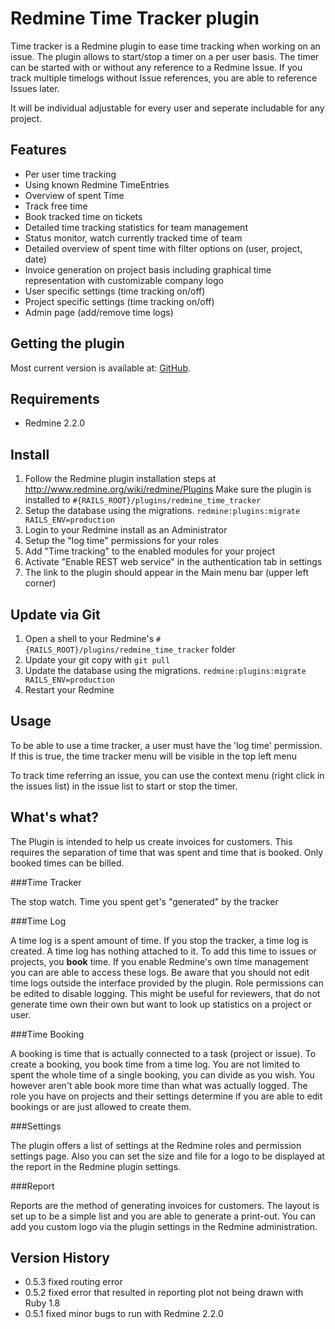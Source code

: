 # Redmine Time Tracker plugin

Time tracker is a Redmine plugin to ease time tracking when working on an issue.
The plugin allows to start/stop a timer on a per user basis. The timer can be started with or without any reference to a Redmine Issue.
If you track multiple timelogs without Issue references, you are able to reference Issues later.

It will be individual adjustable for every user and seperate includable for any project.

## Features

* Per user time tracking
* Using known Redmine TimeEntries
* Overview of spent Time
* Track free time
* Book tracked time on tickets
* Detailed time tracking statistics for team management
* Status monitor, watch currently tracked time of team
* Detailed overview of spent time with filter options on (user, project, date)
* Invoice generation on project basis including graphical time representation with customizable company logo
* User specific settings (time tracking on/off)
* Project specific settings (time tracking on/off)
* Admin page (add/remove time logs)

## Getting the plugin

Most current version is available at: [GitHub](https://github.com/hicknhack-software/redmine_time_tracker).

## Requirements
* Redmine 2.2.0

## Install

1. Follow the Redmine plugin installation steps at http://www.redmine.org/wiki/redmine/Plugins Make sure the plugin is installed to `#{RAILS_ROOT}/plugins/redmine_time_tracker`
1. Setup the database using the migrations. `redmine:plugins:migrate RAILS_ENV=production`
1. Login to your Redmine install as an Administrator
1. Setup the "log time" permissions for your roles
1. Add "Time tracking" to the enabled modules for your project
1. Activate "Enable REST web service" in the authentication tab in settings
1. The link to the plugin should appear in the Main menu bar (upper left corner)

## Update via Git

1. Open a shell to your Redmine's `#{RAILS_ROOT}/plugins/redmine_time_tracker` folder
1. Update your git copy with `git pull`
1. Update the database using the migrations. `redmine:plugins:migrate RAILS_ENV=production`
1. Restart your Redmine

## Usage

To be able to use a time tracker, a user must have the 'log time' permission.
If this is true, the time tracker menu will be visible in the top left menu

To track time referring an issue, you can use the context menu (right click in the issues list) in
the issue list to start or stop the timer.

## What's what?

The Plugin is intended to help us create invoices for customers. This requires the separation of time that was spent and time that is booked. Only booked times can be billed.

###Time Tracker

The stop watch. Time you spent get's "generated" by the tracker 

###Time Log

A time log is a spent amount of time. If you stop the tracker, a time log is created. A time log has nothing attached to it. To add this time to issues or projects, you **book** time.
If you enable Redmine's own time management you can are able to access these logs. Be aware that you should not edit time logs outside the interface provided by the plugin. Role permissions can be edited to disable logging. This might be useful for reviewers, that do not generate time own their own but want to look up statistics on a project or user.

###Time Booking

A booking is time that is actually connected to a task (project or issue). To create a booking, you book time from a time log. You are not limited to spent the whole time of a single booking, you can divide as you wish. You however aren't able book more time than what was actually logged. The role you have on projects and their settings determine if you are able to edit bookings or are just allowed to create them.

###Settings

The plugin offers a list of settings at the Redmine roles and permission settings page. Also you can set the size and file for a logo to be displayed at the report in the Redmine plugin settings.

###Report

Reports are the method of generating invoices for customers. The layout is set up to be a simple list and you are able to generate a print-out. You can add you custom logo via the plugin settings in the Redmine administration.

## Version History

* 0.5.3 fixed routing error
* 0.5.2 fixed error that resulted in reporting plot not being drawn with Ruby 1.8
* 0.5.1 fixed minor bugs to run with Redmine 2.2.0